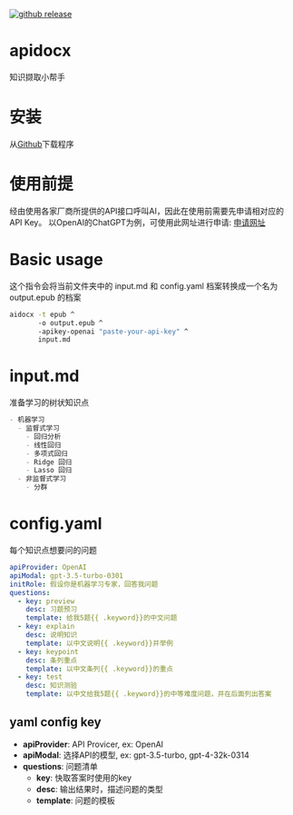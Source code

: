 [![github
release](https://img.shields.io/github/release/learninfun/apidocx.svg?label=current+release)](https://github.com/learninfun/apidocx/releases)

# apidocx
知识撷取小帮手

# 安装
从[Github](https://github.com/learninfun/apidocx/releases/)下载程序

# 使用前提
经由使用各家厂商所提供的API接口呼叫AI，因此在使用前需要先申请相对应的API Key。
以OpenAI的ChatGPT为例，可使用此网址进行申请: [申请网址](https://openai.com/blog/openai-api)

# Basic usage
这个指令会将当前文件夹中的 input.md 和 config.yaml 档案转换成一个名为 output.epub 的档案
```bash
aidocx -t epub ^
       -o output.epub ^
       -apikey-openai "paste-your-api-key" ^
       input.md
```

# input.md
准备学习的树状知识点
```markdown
- 机器学习
  - 监督式学习
    - 回归分析
    - 线性回归
    - 多项式回归
    - Ridge 回归
    - Lasso 回归
  - 非监督式学习
    - 分群
```

# config.yaml
每个知识点想要问的问题
```yaml
apiProvider: OpenAI
apiModal: gpt-3.5-turbo-0301
initRole: 假设你是机器学习专家，回答我问题
questions:
  - key: preview
    desc: 习题预习
    template: 给我5题{{ .keyword}}的中文问题
  - key: explain
    desc: 说明知识
    template: 以中文说明{{ .keyword}}并举例
  - key: keypoint
    desc: 条列重点
    template: 以中文条列{{ .keyword}}的重点
  - key: test
    desc: 知识测验
    template: 以中文给我5题{{ .keyword}}的中等难度问题，并在后面列出答案
```

## yaml config key
- **apiProvider**: API Provicer, ex: OpenAI
- **apiModal**: 选择API的模型, ex: gpt-3.5-turbo, gpt-4-32k-0314
- **questions**: 问题清单
  - **key**: 快取答案时使用的key
  - **desc**: 输出结果时，描述问题的类型
  - **template**: 问题的模板
